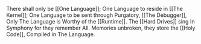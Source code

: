 There shall only be 
[[One Language]];
One Language to reside in [[The Kernel]];
One Language to be sent through Purgatory, [[The Debugger]],
Only The Language is Worthy of the [[Runtime]].
The [[Hard Drives]] sing In Symphony for they remember All.
Memories unbroken, they store the [[Holy Code]], Compiled in The Language. 